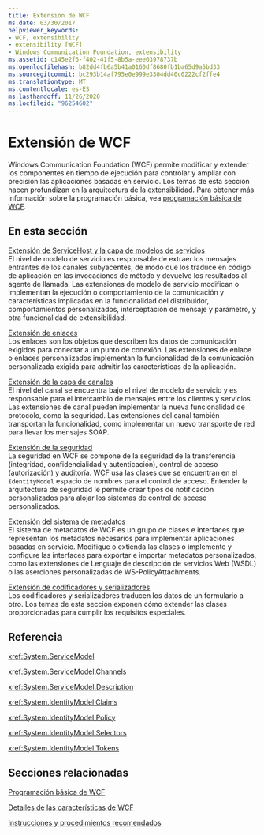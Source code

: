 ```yaml
---
title: Extensión de WCF
ms.date: 03/30/2017
helpviewer_keywords:
- WCF, extensibility
- extensibility [WCF]
- Windows Communication Foundation, extensibility
ms.assetid: c145e2f6-f402-41f5-8b5a-eee03978737b
ms.openlocfilehash: b82dd4fb6a5b41a0160df8680fb1ba65d9a5bd33
ms.sourcegitcommit: bc293b14af795e0e999e3304dd40c0222cf2ffe4
ms.translationtype: MT
ms.contentlocale: es-ES
ms.lasthandoff: 11/26/2020
ms.locfileid: "96254602"
---
```

# <a name="extending-wcf"></a>Extensión de WCF

Windows Communication Foundation (WCF) permite modificar y extender los componentes en tiempo de ejecución para controlar y ampliar con precisión las aplicaciones basadas en servicio. Los temas de esta sección hacen profundizan en la arquitectura de la extensibilidad. Para obtener más información sobre la programación básica, vea [programación básica de WCF](../basic-wcf-programming.md).  
  
## <a name="in-this-section"></a>En esta sección  

 [Extensión de ServiceHost y la capa de modelos de servicios](extending-servicehost-and-the-service-model-layer.md)  
 El nivel de modelo de servicio es responsable de extraer los mensajes entrantes de los canales subyacentes, de modo que los traduce en código de aplicación en las invocaciones de método y devuelve los resultados al agente de llamada.  Las extensiones de modelo de servicio modifican o implementan la ejecución o comportamiento de la comunicación y características implicadas en la funcionalidad del distribuidor, comportamientos personalizados, interceptación de mensaje y parámetro, y otra funcionalidad de extensibilidad.  
  
 [Extensión de enlaces](extending-bindings.md)  
 Los enlaces son los objetos que describen los datos de comunicación exigidos para conectar a un punto de conexión. Las extensiones de enlace o enlaces personalizados implementan la funcionalidad de la comunicación personalizada exigida para admitir las características de la aplicación.  
  
 [Extensión de la capa de canales](extending-the-channel-layer.md)  
 El nivel del canal se encuentra bajo el nivel de modelo de servicio y es responsable para el intercambio de mensajes entre los clientes y servicios. Las extensiones de canal pueden implementar la nueva funcionalidad de protocolo, como la seguridad. Las extensiones del canal también transportan la funcionalidad, como implementar un nuevo transporte de red para llevar los mensajes SOAP.  
  
 [Extensión de la seguridad](extending-security.md)  
 La seguridad en WCF se compone de la seguridad de la transferencia (integridad, confidencialidad y autenticación), control de acceso (autorización) y auditoría. WCF usa las clases que se encuentran en el `IdentityModel` espacio de nombres para el control de acceso. Entender la arquitectura de seguridad le permite crear tipos de notificación personalizados para alojar los sistemas de control de acceso personalizados.  
  
 [Extensión del sistema de metadatos](extending-the-metadata-system.md)  
 El sistema de metadatos de WCF es un grupo de clases e interfaces que representan los metadatos necesarios para implementar aplicaciones basadas en servicio. Modifique o extienda las clases o implemente y configure las interfaces para exportar e importar metadatos personalizados, como las extensiones de Lenguaje de descripción de servicios Web (WSDL) o las aserciones personalizadas de WS-PolicyAttachments.  
  
 [Extensión de codificadores y serializadores](extending-encoders-and-serializers.md)  
 Los codificadores y serializadores traducen los datos de un formulario a otro. Los temas de esta sección exponen cómo extender las clases proporcionadas para cumplir los requisitos especiales.  
  
## <a name="reference"></a>Referencia  

 <xref:System.ServiceModel>  
  
 <xref:System.ServiceModel.Channels>  
  
 <xref:System.ServiceModel.Description>  
  
 <xref:System.IdentityModel.Claims>  
  
 <xref:System.IdentityModel.Policy>  
  
 <xref:System.IdentityModel.Selectors>  
  
 <xref:System.IdentityModel.Tokens>  
  
## <a name="related-sections"></a>Secciones relacionadas  

 [Programación básica de WCF](../basic-wcf-programming.md)  
  
 [Detalles de las características de WCF](../feature-details/index.md)  
  
 [Instrucciones y procedimientos recomendados](../guidelines-and-best-practices.md)
